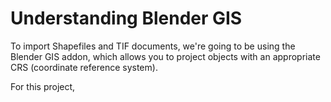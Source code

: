 # Understanding Blender GIS

To import Shapefiles and TIF documents, we're going to be using the Blender GIS addon, which allows you to project objects with an appropriate CRS (coordinate reference system).&#x20;

For this project,&#x20;
